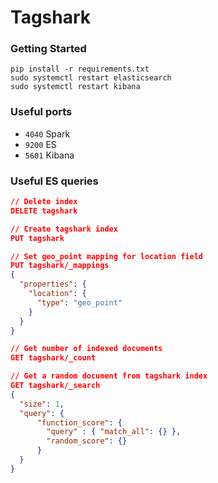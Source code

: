 # Tagshark


### Getting Started

```shell
pip install -r requirements.txt
sudo systemctl restart elasticsearch
sudo systemctl restart kibana
```

### Useful ports
- ```4040``` Spark
- ```9200``` ES
- ```5601``` Kibana
    

### Useful ES queries
```json
// Delete index
DELETE tagshark

// Create tagshark index
PUT tagshark

// Set geo_point mapping for location field
PUT tagshark/_mappings
{
  "properties": {
    "location": {
      "type": "geo_point"
    }
  }
}

// Get number of indexed documents
GET tagshark/_count

// Get a random document from tagshark index
GET tagshark/_search
{
  "size": 1,
  "query": {
      "function_score": {
        "query" : { "match_all": {} },
        "random_score": {}
      }
  }
}
```
